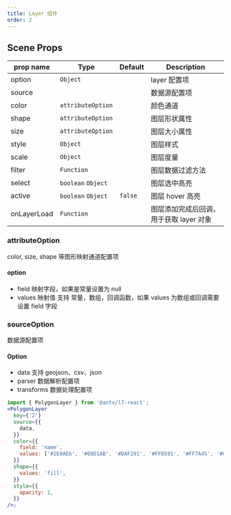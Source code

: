 ```yaml
---
title: Layer 组件
order: 2
---
```


## Scene Props

| prop name   | Type               | Default | Description                             |
| ----------- | ------------------ | ------- | --------------------------------------- |
| option      | `Object`           |         | layer 配置项                            |
| source      |                    |         | 数据源配置项                            |
| color       | `attributeOption`  |         | 颜色通道                                |
| shape       | `attributeOption`  |         | 图层形状属性                            |
| size        | `attributeOption`  |         | 图层大小属性                            |
| style       | `Object`           |         | 图层样式                                |
| scale       | `Object`           |         | 图层度量                                |
| filter      | `Function`         |         | 图层数据过滤方法                        |
| select      | `boolean` `Object` |         | 图层选中高亮                            |
| active      | `boolean` `Object` | `false` | 图层 hover 高亮                         |
| onLayerLoad | `Function`         |         | 图层添加完成后回调，用于获取 layer 对象 |

### attributeOption

color, size, shape 等图形映射通道配置项

#### option

- field 映射字段，如果是常量设置为 null
- values 映射值 支持 常量，数组，回调函数，如果 values 为数组或回调需要设置 field 字段

### sourceOption

数据源配置项

#### Option

- data 支持 geojson、csv、json
- parser 数据解析配置项
- transforms 数据处理配置项

```jsx
import { PolygonLayer } from '@antv/l7-react';
<PolygonLayer
  key={'2'}
  source={{
    data,
  }}
  color={{
    field: 'name',
    values: ['#2E8AE6', '#69D1AB', '#DAF291', '#FFD591', '#FF7A45', '#CF1D49'],
  }}
  shape={{
    values: 'fill',
  }}
  style={{
    opacity: 1,
  }}
/>;
```
